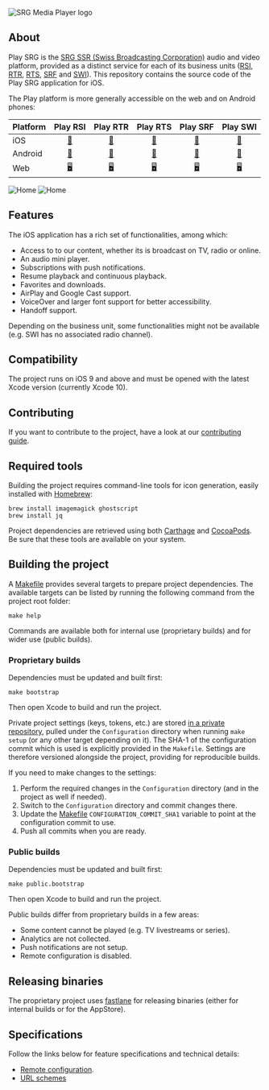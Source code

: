 ![SRG Media Player logo](README-images/logo.png)

## About

Play SRG is the [SRG SSR (Swiss Broadcasting Corporation)](https://www.srgssr.ch/en/who-we-are/organisation/) audio and video platform, provided as a distinct service for each of its business units ([RSI](https://www.rsi.ch), [RTR](https://www.rtr.ch), [RTS](https://www.rts.ch), [SRF](https://www.srf.ch) and [SWI](https://www.swissinfo.ch)). This repository contains the source code of the Play SRG application for iOS.

The Play platform is more generally accessible on the web and on Android phones:

| Platform | Play RSI | Play RTR | Play RTS | Play SRF | Play SWI |
|:-- |:--:|:--:|:--:|:--:|:--:|
| iOS | [📱](https://itunes.apple.com/ch/app/play-rsi/id920753497) | [📱](https://itunes.apple.com/ch/app/play-rtr/id920754925) | [📱](https://itunes.apple.com/ch/app/play-rts/id920754415) | [📱](https://itunes.apple.com/ch/app/play-srf/id638194352) | [📱](https://itunes.apple.com/ch/app/play-swi/id920785201) |
| Android | [🤖](https://play.google.com/store/apps/details?id=ch.rsi.player) | [🤖](https://play.google.com/store/apps/details?id=ch.rtr.player) | [🤖](https://play.google.com/store/apps/details?id=ch.rts.player) | [🤖](https://play.google.com/store/apps/details?id=ch.srf.mobile.srfplayer) | [🤖](https://play.google.com/store/apps/details?id=ch.swissinfo.player) |
| Web | [🖥](https://www.rsi.ch/play) | [🖥](https://www.rtr.ch/play) | [🖥](https://www.rts.ch/play) | [🖥](https://www.srf.ch/play) | [🖥](https://www.swissinfo.ch/play) |

![Home](README-images/home.jpg) ![Home](README-images/player.jpg)

## Features

The iOS application has a rich set of functionalities, among which:

* Access to to our content, whether its is broadcast on TV, radio or online. 
* An audio mini player.
* Subscriptions with push notifications.
* Resume playback and continuous playback.
* Favorites and downloads.
* AirPlay and Google Cast support.
* VoiceOver and larger font support for better accessibility.
* Handoff support.

Depending on the business unit, some functionalities might not be available (e.g. SWI has no associated radio channel).

## Compatibility

The project runs on iOS 9 and above and must be opened with the latest Xcode version (currently Xcode 10).

## Contributing

If you want to contribute to the project, have a look at our [contributing guide](CONTRIBUTING.md).

## Required tools

Building the project requires command-line tools for icon generation, easily installed with [Homebrew](https://brew.sh/):
	
	brew install imagemagick ghostscript
	brew install jq
	
Project dependencies are retrieved using both [Carthage](https://github.com/Carthage/Carthage) and [CocoaPods](https://cocoapods.org/). Be sure that these tools are available on your system.

## Building the project

A [Makefile](../Makefile) provides several targets to prepare project dependencies. The available targets can be listed by running the following command from the project root folder:

```
make help
```

Commands are available both for internal use (proprietary builds) and for wider use (public builds).

### Proprietary builds

Dependencies must be updated and built first:

```
make bootstrap
```

Then open Xcode to build and run the project.

Private project settings (keys, tokens, etc.) are stored [in a private repository](https://github.com/SRGSSR/playsrg-configuration-ios), pulled under the `Configuration` directory when running `make setup` (or any other target depending on it). The SHA-1 of the configuration commit which is used is explicitly provided in the `Makefile`. Settings are therefore versioned alongside the project, providing for reproducible builds.

If you need to make changes to the settings:

1. Perform the required changes in the `Configuration` directory (and in the project as well if needed).
1. Switch to the `Configuration` directory and commit changes there.
1. Update the [Makefile](../Makefile) `CONFIGURATION_COMMIT_SHA1` variable to point at the configuration commit to use.
1. Push all commits when you are ready.

### Public builds

Dependencies must be updated and built first:

```
make public.bootstrap
```

Then open Xcode to build and run the project.

Public builds differ from proprietary builds in a few areas:

* Some content cannot be played (e.g. TV livestreams or series).
* Analytics are not collected.
* Push notifications are not setup.
* Remote configuration is disabled.

## Releasing binaries

The proprietary project uses [fastlane](https://fastlane.tools/) for releasing binaries (either for internal builds or for the AppStore).

## Specifications

Follow the links below for feature specifications and technical details:

* [Remote configuration](REMOTE_CONFIGURATION.md).
* [URL schemes](URL_SCHEMES.md)